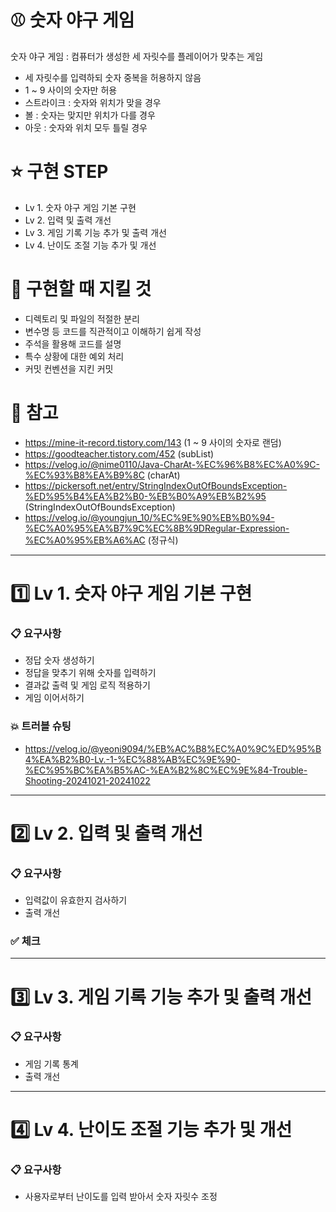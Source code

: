 # ⚾ 숫자 야구 게임
숫자 야구 게임 : 컴퓨터가 생성한 세 자릿수를 플레이어가 맞추는 게임

- 세 자릿수를 입력하되 숫자 중복을 허용하지 않음
- 1 ~ 9 사이의 숫자만 허용
- 스트라이크 : 숫자와 위치가 맞을 경우
- 볼 : 숫자는 맞지만 위치가 다를 경우
- 아웃 : 숫자와 위치 모두 틀릴 경우

# ⭐ 구현 STEP
- Lv 1. 숫자 야구 게임 기본 구현
- Lv 2. 입력 및 출력 개선
- Lv 3. 게임 기록 기능 추가 및 출력 개선
- Lv 4. 난이도 조절 기능 추가 및 개선

# 📌 구현할 때 지킬 것
- 디렉토리 및 파일의 적절한 분리
- 변수명 등 코드를 직관적이고 이해하기 쉽게 작성
- 주석을 활용해 코드를 설명
- 특수 상황에 대한 예외 처리
- 커밋 컨벤션을 지킨 커밋

# 📝 참고
- https://mine-it-record.tistory.com/143 (1 ~ 9 사이의 숫자로 랜덤)
- https://goodteacher.tistory.com/452 (subList)
- https://velog.io/@nime0110/Java-CharAt-%EC%96%B8%EC%A0%9C-%EC%93%B8%EA%B9%8C (charAt)
- https://pickersoft.net/entry/StringIndexOutOfBoundsException-%ED%95%B4%EA%B2%B0-%EB%B0%A9%EB%B2%95 (StringIndexOutOfBoundsException)
- https://velog.io/@youngjun_10/%EC%9E%90%EB%B0%94-%EC%A0%95%EA%B7%9C%EC%8B%9DRegular-Expression-%EC%A0%95%EB%A6%AC (정규식)
---------

# 1️⃣ Lv 1. 숫자 야구 게임 기본 구현

### 📋 요구사항
- 정답 숫자 생성하기
- 정답을 맞추기 위해 숫자를 입력하기
- 결과값 출력 및 게임 로직 적용하기
- 게임 이어서하기

### 💥 트러블 슈팅
- https://velog.io/@yeoni9094/%EB%AC%B8%EC%A0%9C%ED%95%B4%EA%B2%B0-Lv.-1-%EC%88%AB%EC%9E%90-%EC%95%BC%EA%B5%AC-%EA%B2%8C%EC%9E%84-Trouble-Shooting-20241021-20241022
-----------

# 2️⃣ Lv 2. 입력 및 출력 개선

### 📋 요구사항
- 입력값이 유효한지 검사하기
- 출력 개선

### ✅ 체크
-----------

# 3️⃣ Lv 3. 게임 기록 기능 추가 및 출력 개선

### 📋 요구사항
- 게임 기록 통계
- 출력 개선
----------

# 4️⃣ Lv 4. 난이도 조절 기능 추가 및 개선

### 📋 요구사항
- 사용자로부터 난이도를 입력 받아서 숫자 자릿수 조정
